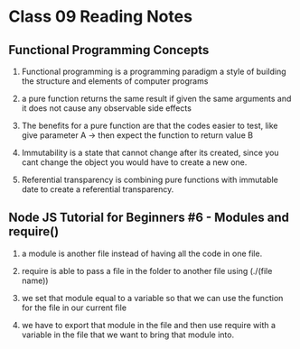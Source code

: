 # Class 09 Reading Notes

## Functional Programming Concepts

1) Functional programming is a programming paradigm a style of building the structure and elements of computer programs

2) a pure function returns the same result if given the same arguments and it does not cause any observable side effects

3) The benefits for a pure function are that the codes easier to test, like give parameter A -> then expect the function to return value B

4) Immutability is a state that cannot change after its created, since you cant change the object you would have to create a new one.

5) Referential transparency is combining pure functions with immutable date to create a referential transparency.

## Node JS Tutorial for Beginners #6 - Modules and require()

1) a module is another file instead of having all the code in one file.

2) require is able to pass a file in the folder to another file using (./(file name)) 

3) we set that module equal to a variable so that we can use the function for the file in our current file

4) we have to export that module in the file and then use require with a variable in the file that we want to bring that module into.